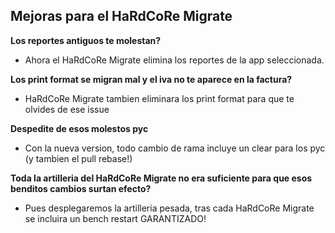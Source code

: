 ## Mejoras para el HaRdCoRe Migrate
**Los reportes antiguos te molestan?**

* Ahora el HaRdCoRe Migrate elimina los reportes de la app seleccionada.

**Los print format se migran mal y el iva no te aparece en la factura?**

* HaRdCoRe Migrate tambien eliminara los print format para que te olvides de ese issue

**Despedite de esos molestos pyc**

* Con la nueva version, todo cambio de rama incluye un clear para los pyc (y tambien el pull rebase!)

**Toda la artilleria del HaRdCoRe Migrate no era suficiente para que esos benditos cambios surtan efecto?**

* Pues desplegaremos la artilleria pesada, tras cada HaRdCoRe Migrate se incluira un bench restart GARANTIZADO!